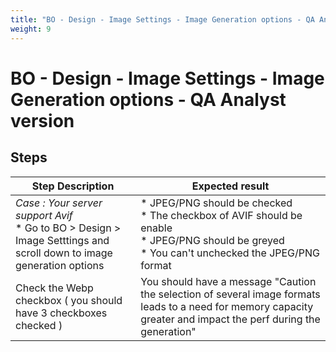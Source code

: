 ```yaml
---
title: "BO - Design - Image Settings - Image Generation options - QA Analyst version"
weight: 9
---
```


# BO - Design - Image Settings - Image Generation options - QA Analyst version
## Steps
| Step Description | Expected result |
| ----- | ----- |
| *Case : Your server support Avif* <br> * Go to BO > Design > Image Setttings and scroll down to image generation options | * JPEG/PNG should be checked <br> * The checkbox of AVIF should be enable<br> * JPEG/PNG should be greyed <br> * You can't unchecked the JPEG/PNG format |
| Check the Webp checkbox ( you should have 3 checkboxes checked ) | You should have a message "Caution the selection of several image formats leads to a need for memory capacity greater and impact the perf during the generation" |
